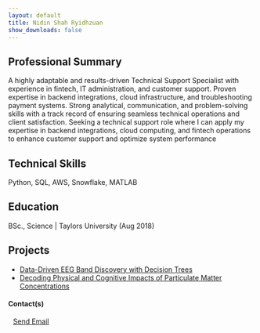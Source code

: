 ```yaml
---
layout: default
title: Nidin Shah Ryidhzuan
show_downloads: false
---
```


## Professional Summary
A highly adaptable and results-driven Technical Support Specialist with experience in fintech, IT administration, and
customer support. Proven expertise in backend integrations, cloud infrastructure, and troubleshooting payment
systems. Strong analytical, communication, and problem-solving skills with a track record of ensuring seamless
technical operations and client satisfaction. Seeking a technical support role where I can apply my expertise in backend
integrations, cloud computing, and fintech operations to enhance customer support and optimize system performance


## Technical Skills
Python, SQL, AWS, Snowflake, MATLAB

## Education
BSc., Science | Taylors University (Aug 2018)

## Projects
- [Data-Driven EEG Band Discovery with Decision Trees](https://www.mdpi.com/1424-8220/22/8/3048)
- [Decoding Physical and Cognitive Impacts of Particulate Matter Concentrations](https://www.mdpi.com/1424-8220/22/11/4240)

#### Contact(s)
  <a href="mailto:nidinshah@outlook.com" class="fancy-btn" aria-label="Send Email" style="font-size: 14px; padding: 6px 10px;">
  <i class="fas fa-envelope" style="font-size: 12px;"></i> Send Email
</a>

